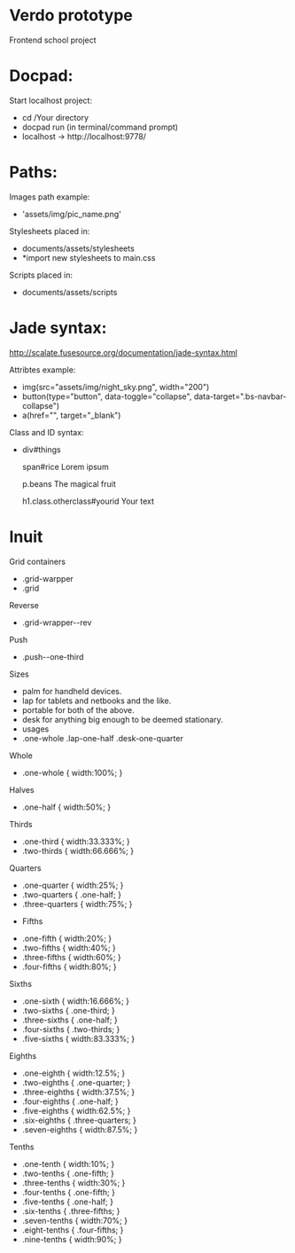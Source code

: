 # Verdo prototype
Frontend school project

# Docpad:	
Start localhost project:
- cd /Your directory
- docpad run (in terminal/command prompt)
- localhost -> http://localhost:9778/

# Paths:
Images path example: 	
- 'assets/img/pic_name.png'

Stylesheets placed in:
- documents/assets/stylesheets
- *import new stylesheets to main.css 

Scripts placed in: 		
- documents/assets/scripts

# Jade syntax:
http://scalate.fusesource.org/documentation/jade-syntax.html

Attribtes example: 		
- img(src="assets/img/night_sky.png", width="200")
- button(type="button", data-toggle="collapse", data-target=".bs-navbar-collapse")
- a(href="", target="_blank")

Class and ID syntax:
- div#things

  	span#rice Lorem ipsum

  	p.beans The magical fruit

  	h1.class.otherclass#yourid Your text

# Inuit
Grid containers
- .grid-warpper
- .grid

Reverse
- .grid-wrapper--rev

Push
- .push--one-third

Sizes
- palm for handheld devices.
- lap for tablets and netbooks and the like.
- portable for both of the above.
- desk for anything big enough to be deemed stationary.
- usages
- .one-whole  .lap-one-half  .desk-one-quarter


Whole
- .one-whole { width:100%; }

Halves

- .one-half { width:50%; }


Thirds

- .one-third { width:33.333%; }
- .two-thirds { width:66.666%; }


Quarters

- .one-quarter { width:25%; }
- .two-quarters { .one-half; }
- .three-quarters { width:75%; }


* Fifths

- .one-fifth { width:20%; }
- .two-fifths { width:40%; }
- .three-fifths { width:60%; }
- .four-fifths { width:80%; }


Sixths

- .one-sixth { width:16.666%; }
- .two-sixths { .one-third; }
- .three-sixths { .one-half; }
- .four-sixths { .two-thirds; }
- .five-sixths { width:83.333%; }


Eighths

- .one-eighth { width:12.5%; }
- .two-eighths { .one-quarter; }
- .three-eighths { width:37.5%; }
- .four-eighths { .one-half; }
- .five-eighths { width:62.5%; }
- .six-eighths { .three-quarters; }
- .seven-eighths { width:87.5%; }


Tenths

- .one-tenth { width:10%; }
- .two-tenths { .one-fifth; }
- .three-tenths { width:30%; }
- .four-tenths { .one-fifth; }
- .five-tenths { .one-half; }
- .six-tenths { .three-fifths; }
- .seven-tenths { width:70%; }
- .eight-tenths { .four-fifths; }
- .nine-tenths { width:90%; }
